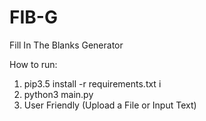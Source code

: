 # FIB-G

Fill In The Blanks Generator

How to run:

1) pip3.5 install -r requirements.txt i
2) python3 main.py
3) User Friendly (Upload a File or Input Text)